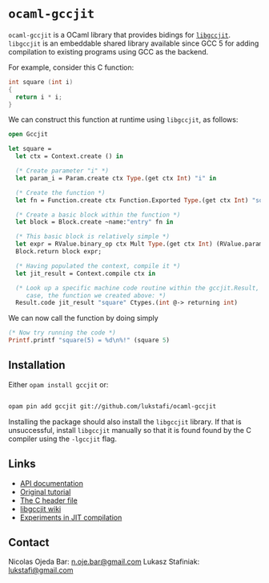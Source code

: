 # `ocaml-gccjit`

`ocaml-gccjit` is a OCaml library that provides bidings for
[`libgccjit`](https://gcc.gnu.org/wiki/JIT).  `libgccjit` is an embeddable
shared library available since GCC 5 for adding compilation to existing programs
using GCC as the backend.

For example, consider this C function:

```c
int square (int i)
{
  return i * i;
}
```

We can construct this function at runtime using `libgccjit`, as follows:

```ocaml
open Gccjit

let square =
  let ctx = Context.create () in

  (* Create parameter "i" *)
  let param_i = Param.create ctx Type.(get ctx Int) "i" in

  (* Create the function *)
  let fn = Function.create ctx Function.Exported Type.(get ctx Int) "square" [ param_i ] in

  (* Create a basic block within the function *)
  let block = Block.create ~name:"entry" fn in

  (* This basic block is relatively simple *)
  let expr = RValue.binary_op ctx Mult Type.(get ctx Int) (RValue.param param_i) (RValue.param param_i) in
  Block.return block expr;

  (* Having populated the context, compile it *)
  let jit_result = Context.compile ctx in

  (* Look up a specific machine code routine within the gccjit.Result, in this
     case, the function we created above: *)
  Result.code jit_result "square" Ctypes.(int @-> returning int)
```

We can now call the function by doing simply

```ocaml
(* Now try running the code *)
Printf.printf "square(5) = %d\n%!" (square 5)
```

## Installation

Either `opam install gccjit` or:

```bash

opam pin add gccjit git://github.com/lukstafi/ocaml-gccjit
```

Installing the package should also install the `libgccjit` library. If that is unsuccessful,
install `libgccjit` manually so that it is found found by the C compiler using the `-lgccjit`
flag.

## Links

- [API documentation](https://lukstafi.github.io/ocaml-gccjit)
- [Original tutorial](https://github.com/nojb/ocaml-gccjit/wiki)
- [The C header file](https://github.com/gcc-mirror/gcc/blob/master/gcc/jit/libgccjit.h)
- [libgccjit wiki](https://gcc.gnu.org/wiki/JIT)
- [Experiments in JIT compilation](https://github.com/davidmalcolm/jittest)

## Contact

Nicolas Ojeda Bar: <n.oje.bar@gmail.com>
Lukasz Stafiniak: <lukstafi@gmail.com>
